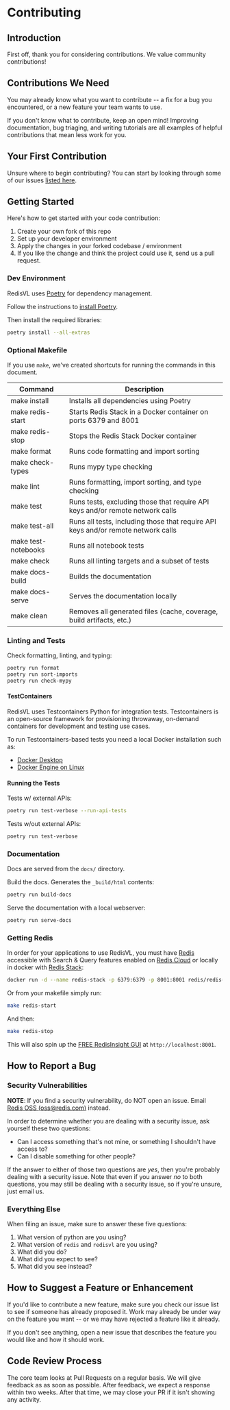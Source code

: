 # Contributing

## Introduction

First off, thank you for considering contributions. We value community contributions!

## Contributions We Need

You may already know what you want to contribute \-- a fix for a bug you
encountered, or a new feature your team wants to use.

If you don't know what to contribute, keep an open mind! Improving
documentation, bug triaging, and writing tutorials are all examples of
helpful contributions that mean less work for you.

## Your First Contribution

Unsure where to begin contributing? You can start by looking through some of our issues [listed here](https://github.com/redis/redis-vl-python/issues).

## Getting Started

Here's how to get started with your code contribution:

1.  Create your own fork of this repo
2.  Set up your developer environment
2.  Apply the changes in your forked codebase / environment
4.  If you like the change and think the project could use it, send us a
    pull request.

### Dev Environment
RedisVL uses [Poetry](https://python-poetry.org/) for dependency management.

Follow the instructions to [install Poetry](https://python-poetry.org/docs/#installation).

Then install the required libraries:

```bash
poetry install --all-extras
```

### Optional Makefile

If you use `make`, we've created shortcuts for running the commands in this document.

| Command | Description |
|---------|-------------|
| make install | Installs all dependencies using Poetry|
| make redis-start | Starts Redis Stack in a Docker container on ports 6379 and 8001 |
| make redis-stop | Stops the Redis Stack Docker container |
| make format | Runs code formatting and import sorting |
| make check-types | Runs mypy type checking |
| make lint | Runs formatting, import sorting, and type checking |
| make test | Runs tests, excluding those that require API keys and/or remote network calls|
| make test-all | Runs all tests, including those that require API keys and/or remote network calls|
| make test-notebooks | Runs all notebook tests|
| make check | Runs all linting targets and a subset of tests |
| make docs-build | Builds the documentation |
| make docs-serve | Serves the documentation locally |
| make clean | Removes all generated files (cache, coverage, build artifacts, etc.) |

### Linting and Tests

Check formatting, linting, and typing:
```bash
poetry run format
poetry run sort-imports
poetry run check-mypy
```

#### TestContainers

RedisVL uses Testcontainers Python for integration tests. Testcontainers is an open-source framework for provisioning throwaway, on-demand containers for development and testing use cases.

To run Testcontainers-based tests you need a local Docker installation such as:
- [Docker Desktop](https://www.docker.com/products/docker-desktop/)
- [Docker Engine on Linux](https://docs.docker.com/engine/install/)

#### Running the Tests

Tests w/ external APIs:
```bash
poetry run test-verbose --run-api-tests
```

Tests w/out external APIs:
```bash
poetry run test-verbose
```

### Documentation
Docs are served from the `docs/` directory.

Build the docs. Generates the `_build/html` contents:
```bash
poetry run build-docs
```

Serve the documentation with a local webserver:
```bash
poetry run serve-docs
```

### Getting Redis

In order for your applications to use RedisVL, you must have [Redis](https://redis.io) accessible with Search & Query features enabled on [Redis Cloud](https://redis.io/cloud/) or locally in docker with [Redis Stack](https://redis.io/docs/latest/operate/oss_and_stack/install/install-stack/docker/):

```bash
docker run -d --name redis-stack -p 6379:6379 -p 8001:8001 redis/redis-stack:latest
```

Or from your makefile simply run:

```bash
make redis-start
```

And then:
```bash
make redis-stop
```

This will also spin up the [FREE RedisInsight GUI](https://redis.io/insight/) at `http://localhost:8001`.

## How to Report a Bug

### Security Vulnerabilities

**NOTE**: If you find a security vulnerability, do NOT open an issue.
Email [Redis OSS (<oss@redis.com>)](mailto:oss@redis.com) instead.

In order to determine whether you are dealing with a security issue, ask
yourself these two questions:

-   Can I access something that's not mine, or something I shouldn't
    have access to?
-   Can I disable something for other people?

If the answer to either of those two questions are *yes*, then you're
probably dealing with a security issue. Note that even if you answer
*no*  to both questions, you may still be dealing with a security
issue, so if you're unsure, just email us.

### Everything Else

When filing an issue, make sure to answer these five questions:

1.  What version of python are you using?
2.  What version of `redis` and `redisvl` are you using?
3.  What did you do?
4.  What did you expect to see?
5.  What did you see instead?

## How to Suggest a Feature or Enhancement

If you'd like to contribute a new feature, make sure you check our
issue list to see if someone has already proposed it. Work may already
be under way on the feature you want -- or we may have rejected a
feature like it already.

If you don't see anything, open a new issue that describes the feature
you would like and how it should work.

## Code Review Process

The core team looks at Pull Requests on a regular basis. We will give
feedback as as soon as possible. After feedback, we expect a response
within two weeks. After that time, we may close your PR if it isn't
showing any activity.
